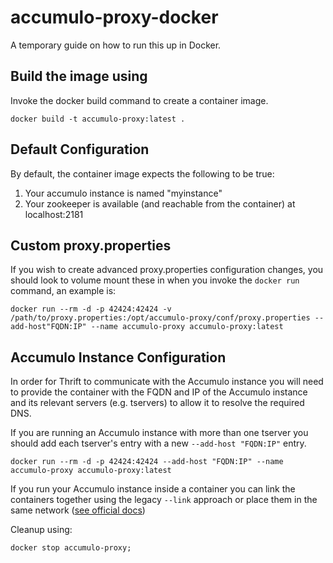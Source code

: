 <!--
Licensed to the Apache Software Foundation (ASF) under one or more
contributor license agreements.  See the NOTICE file distributed with
this work for additional information regarding copyright ownership.
The ASF licenses this file to You under the Apache License, Version 2.0
(the "License"); you may not use this file except in compliance with
the License.  You may obtain a copy of the License at

    http://www.apache.org/licenses/LICENSE-2.0

Unless required by applicable law or agreed to in writing, software
distributed under the License is distributed on an "AS IS" BASIS,
WITHOUT WARRANTIES OR CONDITIONS OF ANY KIND, either express or implied.
See the License for the specific language governing permissions and
limitations under the License.
-->

# accumulo-proxy-docker

A temporary guide on how to run this up in Docker.

## Build the image using
Invoke the docker build command to create a container image.
```commandline
docker build -t accumulo-proxy:latest .
```

## Default Configuration
By default, the container image expects the following to be true:
1. Your accumulo instance is named "myinstance"
2. Your zookeeper is available (and reachable from the container) at localhost:2181

## Custom proxy.properties
If you wish to create advanced proxy.properties configuration changes, you should look to volume mount these in when you invoke the `docker run` command, an example is:
```commandline
docker run --rm -d -p 42424:42424 -v /path/to/proxy.properties:/opt/accumulo-proxy/conf/proxy.properties --add-host"FQDN:IP" --name accumulo-proxy accumulo-proxy:latest
```

## Accumulo Instance Configuration
In order for Thrift to communicate with the Accumulo instance you will need to provide the container with the FQDN and IP of the Accumulo instance and its relevant servers (e.g. tservers) to allow it to resolve the required DNS.

If you are running an Accumulo instance with more than one tserver you should add each tserver's entry with a new `--add-host "FQDN:IP"` entry.

```commandline
docker run --rm -d -p 42424:42424 --add-host "FQDN:IP" --name accumulo-proxy accumulo-proxy:latest
```

If you run your Accumulo instance inside a container you can link the containers together using the legacy `--link` approach or place them in the same network ([see official docs](https://docs.docker.com/network/links/))

Cleanup using:
```commandline
docker stop accumulo-proxy;
```